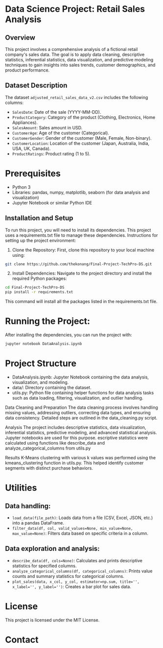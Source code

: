 # Data Science Project: Retail Sales Analysis

## Overview

This project involves a comprehensive analysis of a fictional retail company's sales data. The goal is to apply data cleaning, descriptive statistics, inferential statistics, data visualization, and predictive modeling techniques to gain insights into sales trends, customer demographics, and product performance.

## Dataset Description

The dataset `adjusted_retail_sales_data_v2.csv` includes the following columns:

- `SalesDate`: Date of the sale (YYYY-MM-DD).
- `ProductCategory`: Category of the product (Clothing, Electronics, Home Appliances).
- `SalesAmount`: Sales amount in USD.
- `CustomerAge`: Age of the customer (Categorical).
- `CustomerGender`: Gender of the customer (Male, Female, Non-binary).
- `CustomerLocation`: Location of the customer (Japan, Australia, India, USA, UK, Canada).
- `ProductRatings`: Product rating (1 to 5).

# Prerequisites

- Python 3
- Libraries: pandas, numpy, matplotlib, seaborn (for data analysis and visualization)
- Jupyter Notebook or similar Python IDE

## Installation and Setup
To run this project, you will need to install its dependencies. This project uses a requirements.txt file to manage these dependencies.
Instructions for setting up the project environment:

1. Clone the Repository: First, clone this repository to your local machine using:
```bash
git clone https://github.com/thekonang/Final-Project-TechPro-DS.git
```

2. Install Dependencies: Navigate to the project directory and install the required Python packages:
```bash
cd Final-Project-TechPro-DS
pip install -r requirements.txt
```
This command will install all the packages listed in the requirements.txt file.

# Running the Project:
After installing the dependencies, you can run the project with: 
```bash
jupyter notebook DataAnalysis.ipynb
```
# Project Structure

- DataAnalysis.ipynb: Jupyter Notebook containing the data analysis, visualization, and modeling.
- data/: Directory containing the dataset.
- utils.py: Python file containing helper functions for data analysis tasks such as data loading, filtering, visualization, and outlier handling.


Data Cleaning and Preparation
The data cleaning process involves handling missing values, addressing outliers, correcting data types, and ensuring data consistency. Detailed steps are outlined in the data_cleaning.py script.

Analysis
The project includes descriptive statistics, data visualization, inferential statistics, predictive modeling, and advanced statistical analysis. Jupyter notebooks are used for this purpose.
escriptive statistics were calculated using functions like describe_data and analyze_categorical_columns from utils.py

Results
K-Means clustering with various k values was performed using the kmeans_clustering function in utils.py. This helped identify customer segments with distinct purchase behaviors.

# Utilities

## Data handling:
- ```load_data(file_path)```: Loads data from a file (CSV, Excel, JSON, etc.) into a pandas DataFrame.
- ```filter_data(df, col, valid_values=None, min_value=None, max_value=None)```: Filters data based on specific criteria in a column.

## Data exploration and analysis:

- ```describe_data(df, cols=None)```: Calculates and prints descriptive statistics for specified columns.
- ```analyze_categorical_columns(df, categorical_columns)```: Prints value counts and summary statistics for categorical columns.
- ```plot_sales(data, x_col, y_col, estimator=np.sum, title='', x_label='', y_label='')```: Creates a bar plot for sales data.


# License
This project is licensed under the MIT License.

# Contact

